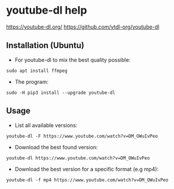 # youtube-dl help

<https://youtube-dl.org/>
<https://github.com/ytdl-org/youtube-dl>


## Installation (Ubuntu)

- For youtube-dl to mix the best quality possible:

```
sudo apt install ffmpeg
```

- The program:

```
sudo -H pip3 install --upgrade youtube-dl
```


## Usage

- List all available versions:

```
youtube-dl -F https://www.youtube.com/watch?v=DM_OWuIvPeo
```

- Download the best found version:

```
youtube-dl https://www.youtube.com/watch?v=DM_OWuIvPeo
```

- Download the best version for a specific format (e.g mp4):

```
youtube-dl -f mp4 https://www.youtube.com/watch?v=DM_OWuIvPeo
```
